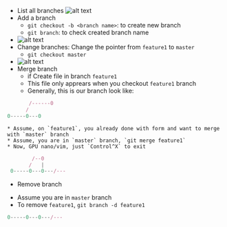 * List all branches
![alt text](https://9twp8g.ch.files.1drv.com/y4mEuyuFQY0-4rRmH1tGa8FlRv4raPBnDOTWxdZoJcPHdruC62tp_Q_LWhCKHg5ZyPwkK2ksjHw7xqmoIWrLyRFAdtG2hjVFMjLMF53xuSsbJD7GkcVdrnJf-aNkEEPq-akv8bHnpWQ365JKVhkamg6cIkLobRMlhURddgxOROQX64nfMu-HNhjBVmga5Pfpn02DHBBpVPpkQArulTUavxyeg/Opera_Snapshot_2018-02-11_061506_www.youtube_veipvt.png?psid=1)
* Add a branch
	* `git checkout -b <branch name>`: to create new branch
 	* `git branch`: to check created branch name
* ![alt text](http://res.cloudinary.com/dqagyeboj/image/upload/v1518312275/Opera_Snapshot_2018-02-11_051506_www.youtube_h4lzho.png)
* Change branches: Change the pointer from `feature1` to `master`
	* `git checkout master`
* ![alt text](http://res.cloudinary.com/dqagyeboj/image/upload/v1518312281/Opera_Snapshot_2018-02-11_061506_www.youtube_veipvt.png)
* Merge branch
	* if Create file in branch `feature1`
	* This file only apprears when you checkout `feature1` branch
	* Generally, this is our branch look like:
```javascript
       /------0
      /
0-----0---0
```
	* Assume, on `feature1`, you already done with form and want to merge with `master` branch
	* Assume, you are in `master` branch, `git merge feature1`
	* Now, GPU nano/vim, just `Control^X` to exit
```javascript
        /--0
       /   |
 0-----0---0---/---
 ```
- Remove branch
* Assume you are in `master` branch
* To remove `feature1`, `git branch -d feature1`
```javascript
0-----0---0---/---
```